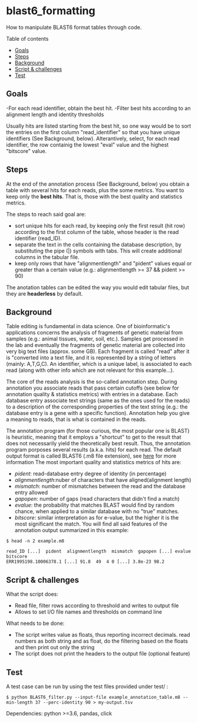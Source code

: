 # blast6_formatting
How to manipulate BLAST6 format tables through code.

Table of contents

  * [Goals](#goals)
  * [Steps](#steps)
  * [Background](#background)
  * [Script & challenges](#script---challenges)
  * [Test](#test)

## Goals

-For each read identifier, obtain the best hit.
-Filter best hits according to an alignment length and identity thresholds

Usually hits are listed starting from the best hit, so one way would be to sort the entries on the first column "read_identifier" so that you have unique identifiers (See Background, below). Alterantively, select, for each read identifier, the row containig the lowest "eval" value and the highest "bitscore" value.

## Steps

At the end of the annotation process (See Background, below) you obtain a table with several hits for each reads, plus the some metrics.
You want to keep only the **best hits**. That is, those with the best quality and statistics metrics. 

The steps to reach said goal are:

- sort unique hits for each read, by keeping only the first result (hit row) according to the first column of the table, whose header is the read identifier (read_ID).
- separate the text in the cells containing the database description, by substituting the pipe (|) symbols with tabs. This will create additional columns in the tabular file.
- keep only rows that have "alignmentlength" and "pident" values equal or greater than a certain value (e.g.: alignmentlength >= 37 && pident >= 90)

The anotation tables can be edited the way you would edit tabular files, but they are **headerless** by default.

## Background

Table editing is fundamental in data science.
One of bioinformatic's applications concerns the analysis of fragments of genetic material from samples (e.g.: animal tissues, water, soil, etc.).
Samples get processed in the lab and eventually the fragments of genetic material are collected into very big text files (approx. some GB). Each fragment is called "read" after it is "converted into a text file, and it is represented by a string of letters (mainly: A,T,G,C).
An identifier, which is a unique label, is associated to each read (along with other info which are not relevant for this example...).

The core of the reads analysis is the so-called annotation step.
During annotation you associate reads that pass certain cutoffs (see below for annotation quality & statistics metrics) with entries in a database.
Each database entry associate text strings (same as the ones used for the reads) to a description of the corresponding properties of the text string (e.g.: the database entry is a gene with a specific function).
Annotation help you give a meaning to reads, that is what is contained in the reads.

The annotation program (for those curious, the most popular one is BLAST) is heuristic, meaning that it employs a "shortcut" to get to the result that does not necessarily yield the theoretically best result.
Thus, the annotation program porposes several results (a.k.a. hits) for each read.
The default output format is called BLAST6 (.m8 file extension), see [here](http://www.metagenomics.wiki/tools/blast/blastn-output-format-6) for more information
The most important quality and statistics metrics of hits are:

- _pident_: read-database entry degree of identity (in percentage)
- _alignmentlength_:nuber of characters that have aligned(alignment length)
- _mismatch_: number of mismatches between the read and the database entry allowed
- _gapopen_: number of gaps (read characters that didn't find a match)
- _evalue_: the probability that matches BLAST would find by random chance, when applied to a similar database with no "true" matches.
- _bitscore_: similar interpretation as for e-value, but the higher it is the most significant the match.
You will find all said features of the annotation output summarized in this example:
```
$ head -n 2 example.m8

read_ID [...]  pident  alignmentlength  mismatch  gapopen [...] evalue  bitscore 
ERR1995198.10006378.1 [...] 91.8  49  4 0 [...] 3.8e-23 98.2
```
## Script & challenges

What the script does:

- Read file, filter rows according to threshold and writes to output file
- Allows to set I/O file names and thresholds on command line

What needs to be done:

- The script writes value as floats, thus reporting incorrect decimals.
read numbers as both string and as float, do the filtering based on the floats and then print out only the string
- The script does not print the headers to the output file (optional feature)

## Test

A test case can be run by using the test files provided under test/ :
```
$ python BLAST6_filter.py --input-file example_annotation_table.m8 --min-length 37 --perc-identity 90 > my-output.tsv
```
Dependencies: python >=3.6, pandas, click
